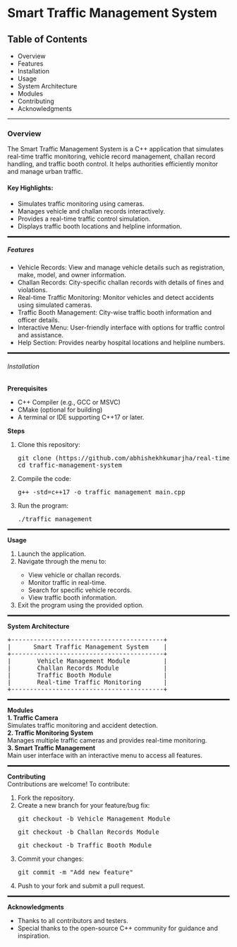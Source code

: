 <h1> Smart Traffic Management System</h1>

<h2>Table of Contents</h2>
<ul> 
<li>Overview</li>
<li>Features</li>
<li>Installation</li>
<li>Usage</li>
<li>System Architecture</li>
<li>Modules</li>
<li>Contributing</li>
<li>Acknowledgments</li>
</ul>
<hr style="border: 0.1px  black;">
<h3>Overview</h3>
The Smart Traffic Management System is a C++ application that simulates real-time traffic monitoring, vehicle record management, challan record handling, and traffic booth control. It helps authorities efficiently monitor and manage urban traffic.
<h4>Key Highlights:</h4>
<ul>
<li>Simulates traffic monitoring using cameras.</li>
<li>Manages vehicle and challan records interactively.</li>
<li>Provides a real-time traffic control simulation.</li>
<li>Displays traffic booth locations and helpline information.</li>
</ul>
    <hr style="border: 0.5px solid black;">
<h5>Features</h5>
<ul>
<li>Vehicle Records: View and manage vehicle details such as registration, make, model, and owner information.</li>
<li>Challan Records: City-specific challan records with details of fines and violations.</li>
<li>Real-time Traffic Monitoring: Monitor vehicles and detect accidents using simulated cameras.</li>
<li>Traffic Booth Management: City-wise traffic booth information and officer details.</li>
<li>Interactive Menu: User-friendly interface with options for traffic control and assistance.</li>
<li>Help Section: Provides nearby hospital locations and helpline numbers.</li>
</ul>
<hr style="border: 0.5px solid black;">
<h6> Installation </h6>
<b>Prerequisites</b><br>
<ul>
<li>C++ Compiler (e.g., GCC or MSVC)</li>
<li>CMake (optional for building)</li>
<li>A terminal or IDE supporting C++17 or later.</li>
</ul>
<b>Steps</b><br>
<ol>
<li>Clone this repository:</li>
<pre>git clone (https://github.com/abhishekhkumarjha/real-time_traffic_monitoring_system-abhishekh_kumarjha.git)
cd traffic-management-system</pre>
<li>Compile the code:</li>
<pre>g++ -std=c++17 -o traffic_management main.cpp</pre>
<li>Run the program:</li>
<pre>./traffic_management</pre>
</ol>
<hr style="border: 0.5px solid black;">
<b> Usage </b>
<ol>
<li>Launch the application.</li>
<li>Navigate through the menu to:</li>
    <ul>
<li>View vehicle or challan records.</li>
<li>Monitor traffic in real-time.</li>
<li>Search for specific vehicle records.</li>
<li>View traffic booth information.</li>
    </ul>
<li>Exit the program using the provided option.</li>
</ol>
<hr style="border: 0.5px solid black;">
   <b> System Architecture </b><br>
<pre>
+-----------------------------------------+
|      Smart Traffic Management System    |
+-----------------------------------------+
|       Vehicle Management Module         |
|       Challan Records Module            |
|       Traffic Booth Module              |
|       Real-time Traffic Monitoring      |
+-----------------------------------------+
</pre>
<hr style="border: 0.5px solid black;">
<h7><b>Modules</b></h7><br>
<h8><b>1. Traffic Camera</b></h8><br>
Simulates traffic monitoring and accident detection.<br>
<h9><b>2. Traffic Monitoring System</b></h9><br>
Manages multiple traffic cameras and provides real-time monitoring.<br>
<h10><b>3. Smart Traffic Management</b></h10><br>
Main user interface with an interactive menu to access all features.<br>
<hr style="border: 0.5px solid black;">
<h11><b>Contributing</b></h11><br>
Contributions are welcome! To contribute:<br>
<ol>
<li>Fork the repository.</li>
<li>Create a new branch for your feature/bug fix:</li>
<pre>git checkout -b Vehicle Management Module</pre>
<pre>git checkout -b Challan Records Module</pre>
<pre>git checkout -b Traffic Booth Module</pre>


<li>Commit your changes:</li>
<pre>git commit -m "Add new feature"</pre>
<li>Push to your fork and submit a pull request.</li>
</ol>
<hr style="border: 0.5px solid black;">
<h12><b>Acknowledgments</b></h12><br>
<ul>
<li>Thanks to all contributors and testers.</li>
<li>Special thanks to the open-source C++ community for guidance and inspiration.</li>
</ul>
